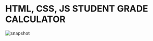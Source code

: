 # HTML, CSS, JS STUDENT GRADE CALCULATOR
![snapshot](https://user-images.githubusercontent.com/76916192/194780687-19ec4fc2-bb76-40d7-85d3-5b8fb21a0879.png)
